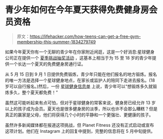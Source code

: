 # 青少年如何在今年夏天获得免费健身房会员资格

> 原文：<https://lifehacker.com/how-teens-can-get-a-free-gym-membership-this-summer-1834279749>

如果今年夏天你有一个无聊的青少年在你家附近闲逛，这是一个好消息:星球健身公司正在提供一个 [夏季挑战抽奖活动](https://static1.squarespace.com/static/5638c88de4b0ad04e240fd6c/t/5cb0d64d971a184855bfe825/1555093176901/PF_TSC_FAQ_r5.pdf) ，这基本上相当于为 15 至 18 岁的青少年提供一个长达一个夏天的免费健身房通行证。



从 5 月 15 日到 9 月 1 日提供免费锻炼，青少年只能在他们报名的地方锻炼。报名的唯一方法是选择一个星球健身地点，在家长或监护人的陪同下走进去报名。(18 岁可以自行报名。)然后，一份 [星球健身信息单](https://static1.squarespace.com/static/5638c88de4b0ad04e240fd6c/t/5cb0d64d971a184855bfe825/1555093176901/PF_TSC_FAQ_r5.pdf) 上说，青少年可以“想锻炼多久就锻炼多久，整个夏天都免费！”

虽然这可能听起来有点可怕，但对于星球健身的常客来说，健身房已经允许 13 岁以上的孩子成为会员。夏天也是很多健身房的淡季，所以也许不会那么糟糕？但是真正的赢家是父母，他们将获得几个小时的平静和一个更强壮、更健康的孩子。

虽然许多新闻媒体都在报道这项挑战，但 Planet Fitness 还没有正式启动或宣布这项计划。他们在 Instagram 上的回复中提到，完整的信息将在 5 月中旬提供。